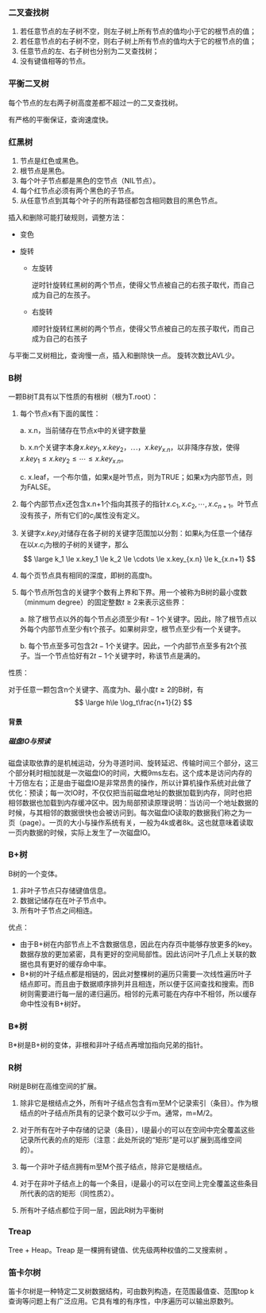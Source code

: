 ### 二叉查找树

1. 若任意节点的左子树不空，则左子树上所有节点的值均小于它的根节点的值；
2. 若任意节点的右子树不空，则右子树上所有节点的值均大于它的根节点的值；
3. 任意节点的左、右子树也分别为二叉查找树；
4. 没有键值相等的节点。

### 平衡二叉树

每个节点的左右两子树高度差都不超过一的二叉查找树。

有严格的平衡保证，查询速度快。

### 红黑树

1. 节点是红色或黑色。
2. 根节点是黑色。
3. 每个叶子节点都是黑色的空节点（NIL节点）。
4. 每个红节点必须有两个黑色的子节点。
5. 从任意节点到其每个叶子的所有路径都包含相同数目的黑色节点。

插入和删除可能打破规则，调整方法：

- 变色

- 旋转

    - 左旋转

         逆时针旋转红黑树的两个节点，使得父节点被自己的右孩子取代，而自己成为自己的左孩子。 

    - 右旋转

         顺时针旋转红黑树的两个节点，使得父节点被自己的左孩子取代，而自己成为自己的右孩子 

与平衡二叉树相比，查询慢一点，插入和删除快一点。 旋转次数比AVL少。

### B树

一颗B树T具有以下性质的有根树（根为T.root）：

1. 每个节点x有下面的属性：

    a. x.n，当前储存在节点x中的关键字数量

    b. x.n个关键字本身$x.key_1,x.key_2，\cdots，x.key_{x.n}$，以非降序存放，使得$x.key_1\le x.key_2 \le \cdots \le x.key_{x.n}$。

    c. x.leaf，一个布尔值，如果x是叶节点，则为TRUE；如果x为内部节点，则为FALSE。

2. 每个内部节点x还包含x.n+1个指向其孩子的指针$x.c_1,x.c_2,\cdots ,x.c_{n+1}$。叶节点没有孩子，所有它们的$c_i$属性没有定义。

3. 关键字$x.key_i$对储存在各子树的关键字范围加以分割：如果$k_i$为任意一个储存在以$x.c_i$为根的子树的关键字，那么
    $$
    \large k_1 \le x.key_1 \le k_2 \le \cdots \le x.key_{x.n} \le k_{x.n+1}
    $$

4. 每个页节点具有相同的深度，即树的高度h。

5. 每个节点所包含的关键字个数有上界和下界。用一个被称为B树的最小度数（minmum degree）的固定整数$t\geqslant2$来表示这些界：

    a. 除了根节点以外的每个节点必须至少有$t-1$个关键字。因此，除了根节点以外每个内部节点至少有t个孩子。如果树非空，根节点至少有一个关键字。

    b. 每个节点至多可包含$2t-1$个关键字。因此，一个内部节点至多有2t个孩子。当一个节点恰好有$2t-1$个关键字时，称该节点是满的。

性质：

对于任意一颗包含n个关键字、高度为h、最小度$t\geqslant2$的B树，有
$$
\large h\le \log_t\frac{n+1}{2}
$$

#### 背景

##### 磁盘IO与预读

磁盘读取依靠的是机械运动，分为寻道时间、旋转延迟、传输时间三个部分，这三个部分耗时相加就是一次磁盘IO的时间，大概9ms左右。这个成本是访问内存的十万倍左右；正是由于磁盘IO是非常昂贵的操作，所以计算机操作系统对此做了优化：预读；每一次IO时，不仅仅把当前磁盘地址的数据加载到内存，同时也把相邻数据也加载到内存缓冲区中。因为局部预读原理说明：当访问一个地址数据的时候，与其相邻的数据很快也会被访问到。每次磁盘IO读取的数据我们称之为一页（page）。一页的大小与操作系统有关，一般为4k或者8k。这也就意味着读取一页内数据的时候，实际上发生了一次磁盘IO。

### B+树

B树的一个变体。

1. 非叶子节点只存储键值信息。
2. 数据记储存在在叶子节点中。
3. 所有叶子节点之间相连。

优点：

- 由于B+树在内部节点上不含数据信息，因此在内存页中能够存放更多的key。 数据存放的更加紧密，具有更好的空间局部性。因此访问叶子几点上关联的数据也具有更好的缓存命中率。
- B+树的叶子结点都是相链的，因此对整棵树的遍历只需要一次线性遍历叶子结点即可。而且由于数据顺序排列并且相连，所以便于区间查找和搜索。而B树则需要进行每一层的递归遍历。相邻的元素可能在内存中不相邻，所以缓存命中性没有B+树好。

### B*树

B*树是B+树的变体，非根和非叶子结点再增加指向兄弟的指针。

### R树

R树是B树在高维空间的扩展。

1. 除非它是根结点之外，所有叶子结点包含有m至M个记录索引（条目）。作为根结点的叶子结点所具有的记录个数可以少于m。通常，m=M/2。

2. 对于所有在叶子中存储的记录（条目），I是最小的可以在空间中完全覆盖这些记录所代表的点的矩形（注意：此处所说的“矩形”是可以扩展到高维空间的）。

3. 每一个非叶子结点拥有m至M个孩子结点，除非它是根结点。

4. 对于在非叶子结点上的每一个条目，i是最小的可以在空间上完全覆盖这些条目所代表的店的矩形（同性质2）。

5. 所有叶子结点都位于同一层，因此R树为平衡树

### Treap

Tree + Heap。Treap 是一棵拥有键值、优先级两种权值的二叉搜索树 。



### 笛卡尔树

笛卡尔树是一种特定二叉树数据结构，可由数列构造，在范围最值查、范围top k查询等问题上有广泛应用。它具有堆的有序性，中序遍历可以输出原数列。 